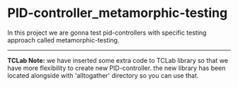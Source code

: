 # PID-controller_metamorphic-testing
In this project we are gonna test pid-controllers with specific testing approach called metamorphic-testing.<br>

---
**TCLab Note:**
we have inserted some extra code to TCLab library so that we have more flexibility to create new PID-controller.
the new library has been located alongside with 'alltogather' directory so you can use that.

